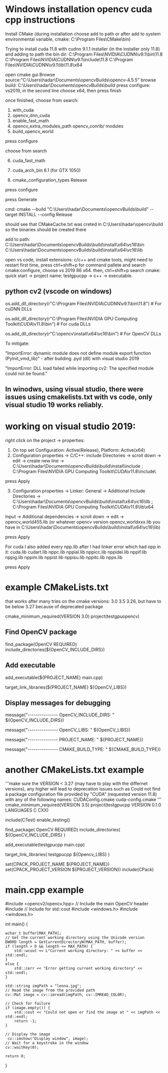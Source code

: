 # Windows installation opencv cuda cpp instructions
Install CMake (during installation choose add to path or after add to system environmental variable, cmake:  C:\Program Files\CMake\bin)

Trying to install cuda 11.8 with cudnn 9.1.1 installer (in the installer only 11.8) and adding to path the bin dir:
C:\Program Files\NVIDIA\CUDNN\v9.1\bin\11.8
C:\Program Files\NVIDIA\CUDNN\v9.1\include\11.8
C:\Program Files\NVIDIA\CUDNN\v9.1\lib\11.8\x64

open cmake gui
Browse source:"C:\Users\hadar\Documents\opencvBuilds\opencv-4.5.5"
browse build: C:\Users\hadar\Documents\opencvBuilds\build
press configure: vs2019, in the second line choose x64, then press finish

once finished, choose from search:
1. with_cuda
2. opencv_dnn_cuda
3. enable_fast_math
4. opencv_extra_modules_path
	opencv_conrib/ modules
5. build_opencv_world

press configure

choose from search

6. cuda_fast_math
   
8. cuda_arch_bin
	6.1 (for GTX 1050)
   
10. cmake_configuration_types
	Release

press configure

press Generate

cmd: 
cmake --build "C:\Users\hadar\Documents\opencvBuilds\build"  --target INSTALL --config Release

should see that CMakeCache.txt was creted in C:\Users\hadar\opencv\build so the binaries should be created there 

add to path:
C:\Users\hadar\Documents\opencvBuilds\build\install\x64\vc16\bin
C:\Users\hadar\Documents\opencvBuilds\build\install\x64\vc16\lib

open vs code, install extensions: c/c++ and cmake tools, might need to restart
first time, press ctrl+shift+p for command pallete and search cmake:configure, choose vs 2019 86 x64.
then, ctrl+shift+p search cmake: quick start -> project name: testgpucpp -> c++ -> executable.

## python cv2 (vscode on windows)
os.add_dll_directory(r"C:\Program Files\NVIDIA\CUDNN\v9.1\bin\11.8")  # For cuDNN DLLs

os.add_dll_directory(r"C:\Program Files\NVIDIA GPU Computing Toolkit\CUDA\v11.8\bin")  # For cuda DLLs

os.add_dll_directory(r"C:\opencv\install\x64\vc16\bin")  # For OpenCV DLLs

To mitigate:

"ImportError: dynamic module does not define module export function (PyInit_vmd_lib)" - after building .pyd (dll) with visual studio 2019

"ImportError: DLL load failed while importing cv2: The specified module could not be found."

## In winodws, using visual studio, there were issues using cmakelists.txt with vs code, only visual studio 19 works reliably.

# working on visual studio 2019:

right click on the project -> properties:
1. On top set Configuration: Active(Release), Platform: Active(x64)
2. Configuration properties -> C/C++:
include Directories -> scroll down -> edit -> create new line -> 
C:\Users\hadar\Documents\opencvBuilds\build\install\include ; C:\Program Files\NVIDIA GPU Computing Toolkit\CUDA\v11.8\include\

press Apply

3. Configuration properties -> Linker:
General -> Additional Include Directories -> 
C:\Users\hadar\Documents\opencvBuilds\build\install\x64\vc16\lib ; C:\Program Files\NVIDIA GPU Computing Toolkit\CUDA\v11.8\lib\x64

Input -> Additional dependencies -> scroll down -> edit -> opencv_world455.lib (or whatever opencv version opencv_worldxxx.lib you have in C:\Users\hadar\Documents\opencvBuilds\build\install\x64\vc16\lib)

press Apply

For cuda I also added every npp.lib after I had linker error which had npp in it:
cuda.lib
cudart.lib
nppc.lib
nppial.lib
nppicc.lib
nppidei.lib
nppif.lib
nppig.lib
nppim.lib
nppist.lib
nppisu.lib
nppitc.lib
npps.lib

press Apply


# example CMakeLists.txt

that works after many tries on the cmake versions: 3.0 3.5 3.26, but have to be below 3.27 because of deprecated package

cmake_minimum_required(VERSION 3.0)
project(testgpuopencv)

## Find OpenCV package
find_package(OpenCV REQUIRED)
include_directories(${OpenCV_INCLUDE_DIRS})

## Add executable
add_executable(${PROJECT_NAME} main.cpp)

target_link_libraries(${PROJECT_NAME} ${OpenCV_LIBS})

## Display messages for debugging
message("--------------- OpenCV_INCLUDE_DIRS: " ${OpenCV_INCLUDE_DIRS})

message("--------------- OpenCV_LIBS: " ${OpenCV_LIBS})

message("--------------- PROJECT_NAME: " ${PROJECT_NAME})

message("--------------- CMAKE_BUILD_TYPE: " ${CMAKE_BUILD_TYPE})


# another CMakeLists.txt example
  
'''make sure the VERSION < 3.27 (may have to play with the differnet versions), any higher will lead to deprecation issues such as
 Could not find a package configuration file provided by "CUDA" (requested
 version 11.8) with any of the following names:
	CUDAConfig.cmake
	cuda-config.cmake
'''
cmake_minimum_required(VERSION 3.5)
project(testgpucpp VERSION 0.1.0 LANGUAGES C CXX)

include(CTest)
enable_testing()

find_package( OpenCV REQUIRED)
include_directories( ${OpenCV_INCLUDE_DIRS} )

add_executable(testgpucpp main.cpp)

target_link_libraries( testgpucpp ${Opencv_LIBS} )

set(CPACK_PROJECT_NAME ${PROJECT_NAME})
set(CPACK_PROJECT_VERSION ${PROJECT_VERSION})
include(CPack)



# main.cpp example

#include <opencv2/opencv.hpp> // Include the main OpenCV header
#include <iostream>           // Include for std::cout
#include <windows.h>
#include <windows.h>

int main() {

    wchar_t buffer[MAX_PATH];
    // Get the current working directory using the Unicode version
    DWORD length = GetCurrentDirectoryW(MAX_PATH, buffer);
    if (length > 0 && length <= MAX_PATH) {
        std::wcout << L"Current working directory: " << buffer << std::endl;
    }
    else {
        std::cerr << "Error getting current working directory" << std::endl;
    }

    std::string imgPath = "lenna.jpg";
    // Read the image from the provided path
    cv::Mat image = cv::imread(imgPath, cv::IMREAD_COLOR);

    // Check for failure
    if (image.empty()) {
        std::cout << "Could not open or find the image at " << imgPath << std::endl;
        return -1;
    }

    // Display the image
     cv::imshow("Display window", image);
    // Wait for a keystroke in the window
    cv::waitKey(0);

    return 0;
}
